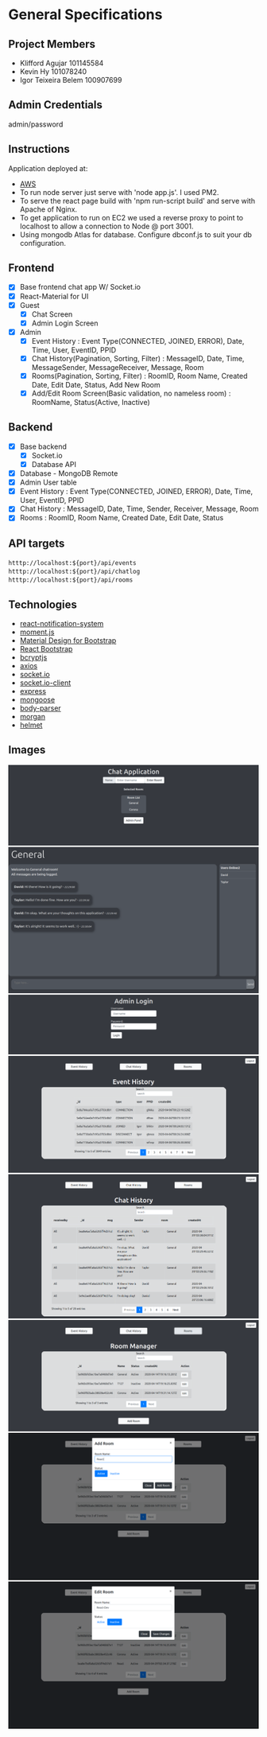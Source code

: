 # General Specifications

## Project Members

- Klifford Agujar 101145584
- Kevin Hy 101078240
- Igor Teixeira Belem 100907699

## Admin Credentials

admin/password

## Instructions
Application deployed at:
- [AWS](http://ec2-18-224-228-195.us-east-2.compute.amazonaws.com/)
- To run node server just serve with 'node app.js'. I used PM2.
- To serve the react page build with 'npm run-script build' and serve with Apache of Nginx.
- To get application to run on EC2 we used a reverse proxy to point to localhost to allow a connection to Node @ port 3001.
- Using mongodb Atlas for database. Configure dbconf.js to suit your db configuration.

## Frontend

- [x] Base frontend chat app W/ Socket.io
- [x] React-Material for UI
- [x] Guest
  - [x] Chat Screen
  - [x] Admin Login Screen
- [x] Admin
  - [x] Event History : Event Type(CONNECTED, JOINED, ERROR), Date, Time, User, EventID, PPID
  - [x] Chat History(Pagination, Sorting, Filter) : MessageID, Date, Time, MessageSender, MessageReceiver, Message, Room
  - [x] Rooms(Pagination, Sorting, Filter) : RoomID, Room Name, Created Date, Edit Date, Status, Add New Room
  - [x] Add/Edit Room Screen(Basic validation, no nameless room) : RoomName, Status(Active, Inactive)

## Backend

- [x] Base backend
  - [x] Socket.io
  - [x] Database API
- [x] Database - MongoDB Remote
- [x] Admin User table
- [x] Event History : Event Type(CONNECTED, JOINED, ERROR), Date, Time, User, EventID, PPID
- [x] Chat History : MessageID, Date, Time, Sender, Receiver, Message, Room
- [x] Rooms : RoomID, Room Name, Created Date, Edit Date, Status

## API targets

`htttp://localhost:${port}/api/events`
`htttp://localhost:${port}/api/chatlog`
`htttp://localhost:${port}/api/rooms`

## Technologies

- [react-notification-system](https://github.com/igorprado/react-notification-system)
- [moment.js](https://github.com/moment/moment)
- [Material Design for Bootstrap](https://github.com/mdbootstrap/React-Bootstrap-with-Material-Design)
- [React Bootstrap](https://github.com/react-bootstrap/react-bootstrap)
- [bcryptjs](https://github.com/dcodeIO/bcrypt.js)
- [axios](https://github.com/axios/axios)
- [socket.io](https://github.com/socketio/socket.io)
- [socket.io-client](https://github.com/socketio/socket.io-client)
- [express](https://github.com/expressjs/express)
- [mongoose](https://github.com/Automattic/mongoose)
- [body-parser](https://github.com/expressjs/body-parser)
- [morgan](https://github.com/expressjs/morgan)
- [helmet](https://github.com/helmetjs/helmet)

## Images
![Landing](https://github.com/itbel/ReactChatApplication/blob/master/images/LandingPage.png?raw=true)
![Chatroom](https://github.com/itbel/ReactChatApplication/blob/master/images/Chatroom.png?raw=true)
![AdminLogin](https://github.com/itbel/ReactChatApplication/blob/master/images/AdminLogin.png?raw=true)
![AdminLanding](https://github.com/itbel/ReactChatApplication/blob/master/images/AdminLanding.png?raw=true)
![ChatHistory](https://github.com/itbel/ReactChatApplication/blob/master/images/ChatHistory.png?raw=true)
![RoomList](https://github.com/itbel/ReactChatApplication/blob/master/images/RoomList.png?raw=true)
![AddRoomModal](https://github.com/itbel/ReactChatApplication/blob/master/images/AddRoomModal.png?raw=true)
![EditRoomModal](https://github.com/itbel/ReactChatApplication/blob/master/images/EditRoomModal.png?raw=true)
